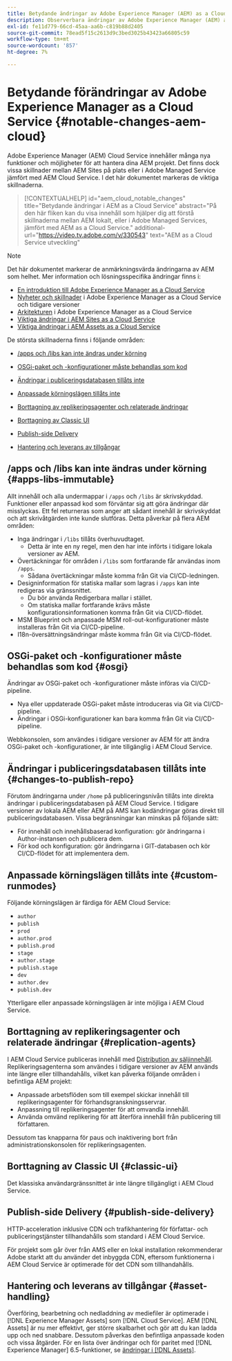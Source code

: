 ```yaml
---
title: Betydande ändringar av Adobe Experience Manager (AEM) as a Cloud Service
description: Observerbara ändringar av Adobe Experience Manager (AEM) as a Cloud Service.
exl-id: fe11d779-66cd-45aa-aa6b-c819b88d2405
source-git-commit: 78ead5f15c2613d9c3bed3025b43423a66805c59
workflow-type: tm+mt
source-wordcount: '857'
ht-degree: 7%

---
```


# Betydande förändringar av Adobe Experience Manager as a Cloud Service {#notable-changes-aem-cloud}

Adobe Experience Manager (AEM) Cloud Service innehåller många nya funktioner och möjligheter för att hantera dina AEM projekt. Det finns dock vissa skillnader mellan AEM Sites på plats eller i Adobe Managed Service jämfört med AEM Cloud Service. I det här dokumentet markeras de viktiga skillnaderna.

>[!CONTEXTUALHELP]
>id="aem_cloud_notable_changes"
>title="Betydande ändringar i AEM as a Cloud Service"
>abstract="På den här fliken kan du visa innehåll som hjälper dig att förstå skillnaderna mellan AEM lokalt, eller i Adobe Managed Services, jämfört med AEM as a Cloud Service."
>additional-url="https://video.tv.adobe.com/v/330543" text="AEM as a Cloud Service utveckling"


>[!NOTE]
>Det här dokumentet markerar de anmärkningsvärda ändringarna av AEM som helhet. Mer information och lösningsspecifika ändringar finns i:
>
>* [En introduktion till Adobe Experience Manager as a Cloud Service](/help/overview/introduction.md)
>* [Nyheter och skillnader](/help/overview/what-is-new-and-different.md) i Adobe Experience Manager as a Cloud Service och tidigare versioner
>* [Arkitekturen](/help/overview/architecture.md) i Adobe Experience Manager as a Cloud Service
>* [Viktiga ändringar i AEM Sites as a Cloud Service](/help/sites-cloud/sites-cloud-changes.md)
>* [Viktiga ändringar i AEM Assets as a Cloud Service](/help/assets/assets-cloud-changes.md)

De största skillnaderna finns i följande områden:

* [/apps och /libs kan inte ändras under körning](#apps-libs-immutable)

* [OSGi-paket och -konfigurationer måste behandlas som kod](#osgi)

* [Ändringar i publiceringsdatabasen tillåts inte](#changes-to-publish-repo)

* [Anpassade körningslägen tillåts inte](#custom-runmodes)

* [Borttagning av replikeringsagenter och relaterade ändringar](#replication-agents)

* [Borttagning av Classic UI](#classic-ui)

* [Publish-side Delivery](#publish-side-delivery)

* [Hantering och leverans av tillgångar](#asset-handling)

## /apps och /libs kan inte ändras under körning {#apps-libs-immutable}

Allt innehåll och alla undermappar i `/apps` och `/libs` är skrivskyddad. Funktioner eller anpassad kod som förväntar sig att göra ändringar där misslyckas. Ett fel returneras som anger att sådant innehåll är skrivskyddat och att skrivåtgärden inte kunde slutföras. Detta påverkar på flera AEM områden:

* Inga ändringar i `/libs` tillåts överhuvudtaget.
   * Detta är inte en ny regel, men den har inte införts i tidigare lokala versioner av AEM.
* Övertäckningar för områden i `/libs` som fortfarande får användas inom `/apps`.
   * Sådana övertäckningar måste komma från Git via CI/CD-ledningen.
* Designinformation för statiska mallar som lagras i `/apps` kan inte redigeras via gränssnittet.
   * Du bör använda Redigerbara mallar i stället.
   * Om statiska mallar fortfarande krävs måste konfigurationsinformationen komma från Git via CI/CD-flödet.
* MSM Blueprint och anpassade MSM roll-out-konfigurationer måste installeras från Git via CI/CD-pipeline.
* I18n-översättningsändringar måste komma från Git via CI/CD-flödet.

## OSGi-paket och -konfigurationer måste behandlas som kod {#osgi}

Ändringar av OSGi-paket och -konfigurationer måste införas via CI/CD-pipeline.

* Nya eller uppdaterade OSGi-paket måste introduceras via Git via CI/CD-pipeline.
* Ändringar i OSGi-konfigurationer kan bara komma från Git via CI/CD-pipeline.

Webbkonsolen, som användes i tidigare versioner av AEM för att ändra OSGi-paket och -konfigurationer, är inte tillgänglig i AEM Cloud Service.

## Ändringar i publiceringsdatabasen tillåts inte {#changes-to-publish-repo}

Förutom ändringarna under `/home` på publiceringsnivån tillåts inte direkta ändringar i publiceringsdatabasen på AEM Cloud Service. I tidigare versioner av lokala AEM eller AEM på AMS kan kodändringar göras direkt till publiceringsdatabasen. Vissa begränsningar kan minskas på följande sätt:

* För innehåll och innehållsbaserad konfiguration: gör ändringarna i Author-instansen och publicera dem.
* För kod och konfiguration: gör ändringarna i GIT-databasen och kör CI/CD-flödet för att implementera dem.

## Anpassade körningslägen tillåts inte {#custom-runmodes}

Följande körningslägen är färdiga för AEM Cloud Service:

* `author`
* `publish`
* `prod`
* `author.prod`
* `publish.prod`
* `stage`
* `author.stage`
* `publish.stage`
* `dev`
* `author.dev`
* `publish.dev`

Ytterligare eller anpassade körningslägen är inte möjliga i AEM Cloud Service.

## Borttagning av replikeringsagenter och relaterade ändringar {#replication-agents}

I AEM Cloud Service publiceras innehåll med [Distribution av säljinnehåll](https://sling.apache.org/documentation/bundles/content-distribution.html). Replikeringsagenterna som användes i tidigare versioner av AEM används inte längre eller tillhandahålls, vilket kan påverka följande områden i befintliga AEM projekt:

* Anpassade arbetsflöden som till exempel skickar innehåll till replikeringsagenter för förhandsgranskningsservrar.
* Anpassning till replikeringsagenter för att omvandla innehåll.
* Använda omvänd replikering för att återföra innehåll från publicering till författaren.

Dessutom tas knapparna för paus och inaktivering bort från administrationskonsolen för replikeringsagenten.

## Borttagning av Classic UI {#classic-ui}

Det klassiska användargränssnittet är inte längre tillgängligt i AEM Cloud Service.

## Publish-side Delivery {#publish-side-delivery}

HTTP-acceleration inklusive CDN och trafikhantering för författar- och publiceringstjänster tillhandahålls som standard i AEM Cloud Service.

För projekt som går över från AMS eller en lokal installation rekommenderar Adobe starkt att du använder det inbyggda CDN, eftersom funktionerna i AEM Cloud Service är optimerade för det CDN som tillhandahålls.

## Hantering och leverans av tillgångar {#asset-handling}

Överföring, bearbetning och nedladdning av mediefiler är optimerade i [!DNL Experience Manager Assets] som [!DNL Cloud Service]. AEM [!DNL Assets] är nu mer effektivt, ger större skalbarhet och gör att du kan ladda upp och ned snabbare. Dessutom påverkas den befintliga anpassade koden och vissa åtgärder. För en lista över ändringar och för paritet med [!DNL Experience Manager] 6.5-funktioner, se [ändringar i [!DNL Assets]](/help/assets/assets-cloud-changes.md).
